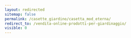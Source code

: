 ```yaml
---
layout: redirected
sitemap: false
permalink: /casette_giardino/casetta_mod_eterna/
redirect_to: /vendita-online-prodotti-per-giardinaggio/
visible: 0
---
```

